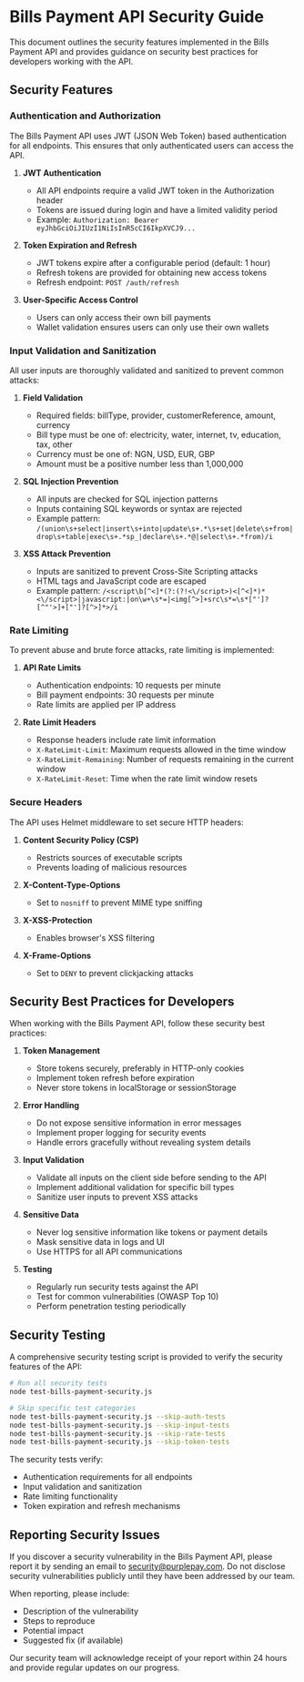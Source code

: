 # Bills Payment API Security Guide

This document outlines the security features implemented in the Bills Payment API and provides guidance on security best practices for developers working with the API.

## Security Features

### Authentication and Authorization

The Bills Payment API uses JWT (JSON Web Token) based authentication for all endpoints. This ensures that only authenticated users can access the API.

1. **JWT Authentication**
   - All API endpoints require a valid JWT token in the Authorization header
   - Tokens are issued during login and have a limited validity period
   - Example: `Authorization: Bearer eyJhbGciOiJIUzI1NiIsInR5cCI6IkpXVCJ9...`

2. **Token Expiration and Refresh**
   - JWT tokens expire after a configurable period (default: 1 hour)
   - Refresh tokens are provided for obtaining new access tokens
   - Refresh endpoint: `POST /auth/refresh`

3. **User-Specific Access Control**
   - Users can only access their own bill payments
   - Wallet validation ensures users can only use their own wallets

### Input Validation and Sanitization

All user inputs are thoroughly validated and sanitized to prevent common attacks:

1. **Field Validation**
   - Required fields: billType, provider, customerReference, amount, currency
   - Bill type must be one of: electricity, water, internet, tv, education, tax, other
   - Currency must be one of: NGN, USD, EUR, GBP
   - Amount must be a positive number less than 1,000,000

2. **SQL Injection Prevention**
   - All inputs are checked for SQL injection patterns
   - Inputs containing SQL keywords or syntax are rejected
   - Example pattern: `/(union\s+select|insert\s+into|update\s+.*\s+set|delete\s+from|drop\s+table|exec\s+.*sp_|declare\s+.*@|select\s+.*from)/i`

3. **XSS Attack Prevention**
   - Inputs are sanitized to prevent Cross-Site Scripting attacks
   - HTML tags and JavaScript code are escaped
   - Example pattern: `/<script\b[^<]*(?:(?!<\/script>)<[^<]*)*<\/script>|javascript:|on\w+\s*=|<img[^>]+src\s*=\s*["']?[^"'>]+["']?[^>]*>/i`

### Rate Limiting

To prevent abuse and brute force attacks, rate limiting is implemented:

1. **API Rate Limits**
   - Authentication endpoints: 10 requests per minute
   - Bill payment endpoints: 30 requests per minute
   - Rate limits are applied per IP address

2. **Rate Limit Headers**
   - Response headers include rate limit information
   - `X-RateLimit-Limit`: Maximum requests allowed in the time window
   - `X-RateLimit-Remaining`: Number of requests remaining in the current window
   - `X-RateLimit-Reset`: Time when the rate limit window resets

### Secure Headers

The API uses Helmet middleware to set secure HTTP headers:

1. **Content Security Policy (CSP)**
   - Restricts sources of executable scripts
   - Prevents loading of malicious resources

2. **X-Content-Type-Options**
   - Set to `nosniff` to prevent MIME type sniffing

3. **X-XSS-Protection**
   - Enables browser's XSS filtering

4. **X-Frame-Options**
   - Set to `DENY` to prevent clickjacking attacks

## Security Best Practices for Developers

When working with the Bills Payment API, follow these security best practices:

1. **Token Management**
   - Store tokens securely, preferably in HTTP-only cookies
   - Implement token refresh before expiration
   - Never store tokens in localStorage or sessionStorage

2. **Error Handling**
   - Do not expose sensitive information in error messages
   - Implement proper logging for security events
   - Handle errors gracefully without revealing system details

3. **Input Validation**
   - Validate all inputs on the client side before sending to the API
   - Implement additional validation for specific bill types
   - Sanitize user inputs to prevent XSS attacks

4. **Sensitive Data**
   - Never log sensitive information like tokens or payment details
   - Mask sensitive data in logs and UI
   - Use HTTPS for all API communications

5. **Testing**
   - Regularly run security tests against the API
   - Test for common vulnerabilities (OWASP Top 10)
   - Perform penetration testing periodically

## Security Testing

A comprehensive security testing script is provided to verify the security features of the API:

```bash
# Run all security tests
node test-bills-payment-security.js

# Skip specific test categories
node test-bills-payment-security.js --skip-auth-tests
node test-bills-payment-security.js --skip-input-tests
node test-bills-payment-security.js --skip-rate-tests
node test-bills-payment-security.js --skip-token-tests
```

The security tests verify:
- Authentication requirements for all endpoints
- Input validation and sanitization
- Rate limiting functionality
- Token expiration and refresh mechanisms

## Reporting Security Issues

If you discover a security vulnerability in the Bills Payment API, please report it by sending an email to security@purplepay.com. Do not disclose security vulnerabilities publicly until they have been addressed by our team.

When reporting, please include:
- Description of the vulnerability
- Steps to reproduce
- Potential impact
- Suggested fix (if available)

Our security team will acknowledge receipt of your report within 24 hours and provide regular updates on our progress.
